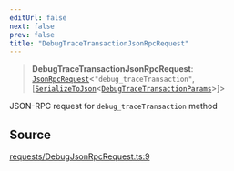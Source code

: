 ```yaml
---
editUrl: false
next: false
prev: false
title: "DebugTraceTransactionJsonRpcRequest"
---
```


> **DebugTraceTransactionJsonRpcRequest**: [`JsonRpcRequest`](/reference/tevm/jsonrpc/type-aliases/jsonrpcrequest/)\<`"debug_traceTransaction"`, [[`SerializeToJson`](/reference/tevm/procedures-types/type-aliases/serializetojson/)\<[`DebugTraceTransactionParams`](/reference/tevm/actions-types/type-aliases/debugtracetransactionparams/)\>]\>

JSON-RPC request for `debug_traceTransaction` method

## Source

[requests/DebugJsonRpcRequest.ts:9](https://github.com/evmts/tevm-monorepo/blob/main/packages/procedures-types/src/requests/DebugJsonRpcRequest.ts#L9)

